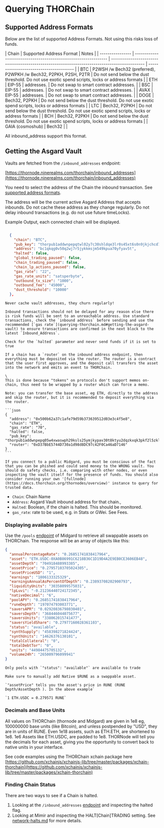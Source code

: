 # Querying THORChain

## Supported Address Formats

Below are the list of supported Address Formats. Not using this risks loss of funds.

| Chain            | Supported Address Format                                         | Notes                                                                                           |
| ---------------- | ---------------------------------------------------------------- | ----------------------------------------------------------------------------------------------- | ---------------------------------------- |
| BTC              | P2WSH /w Bech32 (preferred), P2WPKH /w Bech32, P2PKH, P2SH, P2TR | Do not send below the dust threshold. Do not use exotic spend scripts, locks or address formats |
| ETH              | EIP-55                                                           | addresses.                                                                                      | Do not swap to smart contract addresses. |
| BSC              | EIP-55                                                           | addresses.                                                                                      | Do not swap to smart contract addresses. |
| AVAX             | EIP-55                                                           | addresses.                                                                                      | Do not swap to smart contract addresses. |
| DOGE             | Bech32, P2PKH                                                    | Do not send below the dust threshold. Do not use exotic spend scripts, locks or address formats |
| LTC              | Bech32, P2PKH                                                    | Do not send below the dust threshold. Do not use exotic spend scripts, locks or address formats |
| BCH              | Bech32, P2PKH                                                    | Do not send below the dust threshold. Do not use exotic spend scripts, locks or address formats |
| GAIA (cosmoshub) | Bech32                                                           |                                                                                                 |

All inbound_address support this format.

## Getting the Asgard Vault

Vaults are fetched from the `/inbound_addresses` endpoint:

[https://thornode.ninerealms.com/thorchain/inbound_addresses](https://thornode.ninerealms.com/thorchain/inbound_addresses)

You need to select the address of the Chain the inbound transaction. See [supported address formats](./querying-thorchain.md#supported-address-formats).

The address will be the current active Asgard Address that accepts inbounds. Do not cache these address as they change regularly. Do not delay inbound transactions (e.g. do not use future timeLocks).

Example Output, each connected chain will be displayed.

```json

  {
    "chain": "BTC",
    "pub_key": "thorpub1addwnpepqtwl02y7c30shldqe3lr0s45xt6s0n9jkjchcd7zgscknmcn92vugv5v2ng",
    "address": "bc1qkqg0v50q2wj7r5jykkmsjm549kpua70yfyav5t",
    "halted": false,
    "global_trading_paused": false,
    "chain_trading_paused": false,
    "chain_lp_actions_paused": false,
    "gas_rate": "22",
    "gas_rate_units": "satsperbyte",
    "outbound_tx_size": "1000",
    "outbound_fee": "45000",
    "dust_threshold": "10000"
  },
```

```admonish danger
Never cache vault addresses, they churn regularly!
```

```admonish danger
Inbound transactions should not be delayed for any reason else there is risk funds will be sent to an unreachable address. Use standard transactions, check the `inbound address` before sending and use the recommended [`gas rate`](querying-thorchain.md#getting-the-asgard-vault) to ensure transactions are confirmed in the next block to the latest `Inbound_Address`.
```

```admonish danger
Check for the `halted` parameter and never send funds if it is set to true
```

````admonish warning
If a chain has a `router` on the inbound address endpoint, then everything must be deposited via the router. The router is a contract that the user first approves, and the deposit call transfers the asset into the network and emits an event to THORChain.

\
This is done because "tokens" on protocols don't support memos on-chain, thus need to be wrapped by a router which can force a memo.

Note: you can transfer the base asset, eg ETH, directly to the address and skip the router, but it is recommended to deposit everything via the router.

```json
{
  "address": "0x500b62a37c1afe79d59b373639512d03e3c4f5e8",
  "chain": "ETH",
  "gas_rate": "70",
  "halted": false,
  "pub_key": "thorpub1addwnpepq05w4xwaswph29ksls25ymjkypav30t8ktyu2dqzkxqk3pkf2l5zklvfzef",
  "router": "0xD37BbE5744D730a1d98d8DC97c42F0Ca46aD7146"
}
```

````

```admonish warning
If you connect to a public Midgard, you must be conscious of the fact that you can be phished and could send money to the WRONG vault. You should do safety checks, i.e. comparing with other nodes, or even inspecting the vault itself for the presence of funds. You should also consider running your own '[fullnode](https://docs.thorchain.org/thornodes/overview)' instance to query for trusted data.
```

- `Chain`: Chain Name
- `Address`: Asgard Vault inbound address for that chain.,
- `Halted`: Boolean, if the chain is halted. This should be monitored.
- `gas_rate`: rate to be used, e.g. in Stats or GWei. See Fees.

### Displaying available pairs

Use the `/pools` [endpoint](https://midgard.thorchain.info/v2/pools) of Midgard to retrieve all swappable assets on THORChain. The response will be an array of objects like this:

```json
{
  "annualPercentageRate": "0.26851741838417964",
  "asset": "ETH.USDC-0XA0B86991C6218B36C1D19D4A2E9EB0CE3606EB48",
  "assetDepth": "704918488993385",
  "assetPrice": "0.27957103705024305",
  "assetPriceUSD": "1",
  "earnings": "1806133325329",
  "earningsAnnualAsPercentOfDepth": "0.23893708202900793",
  "liquidityUnits": "30358099575031",
  "lpLuvi": "-0.21236440724172345",
  "nativeDecimal": "6",
  "poolAPY": "0.26851741838417964",
  "runeDepth": "197074793003771",
  "saversAPR": "0.02920836798030401",
  "saversDepth": "368446044075677",
  "saversUnits": "338062015741477",
  "saversYieldShare": "0.27977160028361103",
  "status": "available",
  "synthSupply": "458398271824424",
  "synthUnits": "14626376130101",
  "totalCollateral": "0",
  "totalDebtTor": "0",
  "units": "44984475705132",
  "volume24h": "265009796099941"
}
```

```admonish info
Only pools with `"status": "available"` are available to trade
```

```admonish info
Make sure to manually add Native $RUNE as a swappable asset.
```

```admonish info
`"assetPrice" tells you the asset's price in RUNE (RUNE Depth/AssetDepth ). In the above example`

`1 ETH.USDC = 0.279571 RUNE`
```

### Decimals and Base Units

All values on THORChain (thornode and Midgard) are given in 1e8 eg, 100000000 base units (like Bitcoin), and unless postpended by "USD", they are in units of RUNE. Even 1e18 assets, such as ETH.ETH, are shortened to 1e8. 1e6 Assets like ETH.USDC, are padded to 1e8. THORNode will tell you the decimals for each asset, giving you the opportunity to convert back to native units in your interface.

See code examples using the THORChain xchain package here [https://github.com/xchainjs/xchainjs-lib/tree/master/packages/xchain-thorchain](https://github.com/xchainjs/xchainjs-lib/tree/master/packages/xchain-thorchain)

### Finding Chain Status

There are two ways to see if a Chain is halted.

1. Looking at the `/inbound_addresses` [endpoint](https://thornode.ninerealms.com/thorchain/inbound_addresses) and inspecting the halted flag.
2. Looking at Mimir and inspecting the HALT\[Chain]TRADING setting. See [network-halts.md](network-halts.md "mention") for more details.
